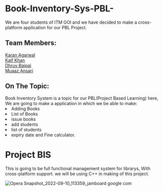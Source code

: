 # Book-Inventory-Sys-PBL-
We are four students of ITM GOI and we have decided to make a cross-platform application for our PBL Project.

<h2>Team Members:</h2>
<a href="https://github.com/KKA-0">Karan Agarwal</a><br>
<a href="https://github.com/kaifkhan1234">Kaif Khan </a><br>
<a href="#">Dhruv Bajpai</a><br>
<a href="#">Muaaz Ansari</a>

<h2>On The Topic:</h2>
Book Inventory System is a topic for our PBL(Project Based Learning) here, We are going to make a application in which we be able to make:
<li>Adding Books</li>
<li>List of Books</li>
<li>issue books</li>
<li>add students</li>
<li>list of students</li>
<li>expiry date and Fine calculator.</li>

<h1>Project BIS</h1>
This is going to be full functional management system for librarys, With cross-platform support.
we will be using C++ in making of this project.<br>

![Opera Snapshot_2022-09-10_113359_jamboard google com](https://user-images.githubusercontent.com/85556603/189471633-4dfdd463-5f86-4960-ba61-3268a3569647.png)

